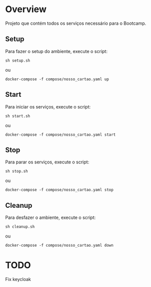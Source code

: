 # Overview

Projeto que contém todos os serviços necessário para o Bootcamp.

## Setup

Para fazer o setup do ambiente, execute o script:

`sh setup.sh`

ou

`docker-compose -f compose/nosso_cartao.yaml up`

## Start

Para iniciar os serviços, execute o script:

`sh start.sh`

ou

`docker-compose -f compose/nosso_cartao.yaml start`

## Stop

Para parar os serviços, execute o script:

`sh stop.sh`

ou

`docker-compose -f compose/nosso_cartao.yaml stop`

## Cleanup

Para desfazer o ambiente, execute o script:

`sh cleanup.sh`

ou

`docker-compose -f compose/nosso_cartao.yaml down`

# TODO

Fix keycloak